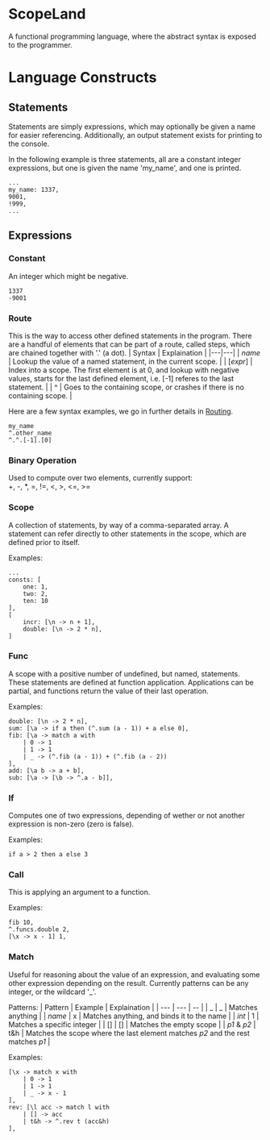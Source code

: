 # ScopeLand

A functional programming language, where the abstract syntax is exposed to the programmer.

# Language Constructs
## Statements

Statements are simply expressions, which may optionally be given a name for easier referencing. Additionally, an output statement exists for printing to the console.

In the following example is three statements, all are a constant integer expressions, but one is given the name 'my_name', and one is printed.

```
...
my_name: 1337,
9001,
!999,
...
```

## Expressions

### Constant

An integer which might be negative.
```
1337
-9001
```

### Route

This is the way to access other defined statements in the program. There are a handful of elements that can be part of a route, called steps, which are chained together with '.' (a dot).
| Syntax | Explaination |
|---|---|
| _name_ | Lookup the value of a named statement, in the current scope. |
| [_expr_] | Index into a scope. The first element is at 0, and lookup with negative values, starts for the last defined element, i.e. [-1] referes to the last statement. |
| ^ | Goes to the containing scope, or crashes if there is no containing scope. | 

Here are a few syntax examples, we go in further details in [Routing](#routing).
```
my_name
^.other_name
^.^.[-1].[0]
```

### Binary Operation

Used to compute over two elements, currently support: <br>
+, -, *, =, !=, <, >, <=, >=

### Scope

A collection of statements, by way of a comma-separated array. A statement can refer directly to other statements in the scope, which are defined prior to itself.

Examples:
```
...
consts: [
    one: 1,
    two: 2,
    ten: 10
],
[
    incr: [\n -> n + 1],
    double: [\n -> 2 * n],
]
```

### Func

A scope with a positive number of undefined, but named, statements. These statements are defined at function application. Applications can be partial, and functions return the value of their last operation.

Examples:
```
double: [\n -> 2 * n],
sum: [\a -> if a then (^.sum (a - 1)) + a else 0],
fib: [\a -> match a with 
    | 0 -> 1
    | 1 -> 1 
    | _ -> (^.fib (a - 1)) + (^.fib (a - 2))
],
add: [\a b -> a + b],
sub: [\a -> [\b -> ^.a - b]],
```

### If

Computes one of two expressions, depending of wether or not another expression is non-zero (zero is false).

Examples:
```
if a > 2 then a else 3
```

### Call

This is applying an argument to a function.

Examples:
```
fib 10,
^.funcs.double 2,
[\x -> x - 1] 1,
```

### Match

Useful for reasoning about the value of an expression, and evaluating some other expression depending on the result. Currently patterns can be any integer, or the wildcard '_'.

Patterns:
| Pattern | Example | Explaination |
| --- | --- | -- |
| _ | _ | Matches anything |
| _name_ | x | Matches anything, and binds it to the name |
| _int_ | 1 | Matches a specific integer |
| [] | [] | Matches the empty scope |
| _p1_ & _p2_ | t&h | Matches the scope where the last element matches _p2_ and the rest matches _p1_ |

Examples:
```
[\x -> match x with
    | 0 -> 1
    | 1 -> 1
    | _ -> x - 1
],
rev: [\l acc -> match l with
    | [] -> acc
    | t&h -> ^.rev t (acc&h)
],
```